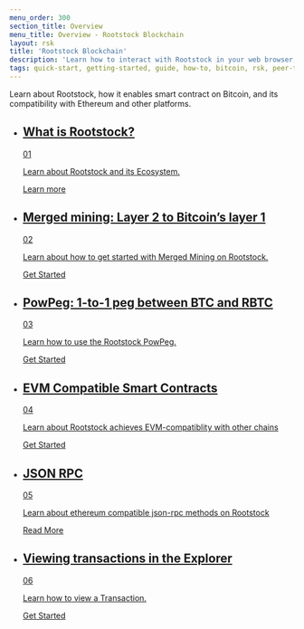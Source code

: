 ```yaml
---
menu_order: 300
section_title: Overview
menu_title: Overview - Rootstock Blockchain
layout: rsk
title: 'Rootstock Blockchain'
description: 'Learn how to interact with Rootstock in your web browser, how to look at Rootstock transactions, develop and deploy your very first smart contract to the Rootstock network.'
tags: quick-start, getting-started, guide, how-to, bitcoin, rsk, peer-to-peer, merged-mining, blockchain, powpeg
---
```

Learn about Rootstock, how it enables smart contract on Bitcoin, and its compatibility with Ethereum and other platforms.

<div class="features-list">
    <ul id="card-list" class="row">
        <li class="col-xl-6 col-md-6">
        <div class="feature-card">
<div class="content"><a href="/guides/quickstart/overview/what-is-rootstock/">
            <div class="content-container">
               <div class="card-title"><h2 class="zg-text-bg">What is Rootstock?</h2><span class="zg-label ml-1">01</span></div> 
                <p class="card-desc">Learn about Rootstock and its Ecosystem.</p>
            </div>
            </a><div class="btn-container "><a href="/guides/quickstart/overview/what-is-rootstock/">
                </a><a class="green" href="/guides/quickstart/overview/what-is-rootstock/">Learn more</a>
            </div>
            </div>
        </div>
        </li>
        <li class="col-xl-6 col-md-6">
        <div class="feature-card">
<div class="content"><a href="/guides/quickstart/overview/merged-mining/">
            <div class="content-container">
              <div class="card-title"><h2 class="zg-text-bg bg-yellow">Merged mining: Layer 2 to Bitcoin’s layer 1</h2><span class="zg-label ml-1 bg-yellow">02</span></div> 
                <p class="card-desc">Learn about how to get started with Merged Mining on Rootstock.</p>
            </div>
            </a><div class="btn-container"><a href="/guides/quickstart/overview/merged-mining/">
                </a><a class="green" href="/guides/quickstart/overview/merged-mining/">Get Started</a>
            </div>
            </div>
        </div>
        </li>
        <li class="col-xl-6 col-md-6">
        <div class="feature-card">
<div class="content two-line-title-content"><a href="/guides/quickstart/overview/powpeg/">
            <div class="content-container">
            <div class="card-title"><h2 class="zg-text-bg bg-purple">PowPeg: 1-to-1 peg between BTC and RBTC</h2><span class="zg-label ml-1 bg-purple">03</span></div>
                <p class="card-desc">Learn how to use the Rootstock PowPeg.</p>
            </div>
            </a><div class="btn-container"><a href="/guides/quickstart/overview/powpeg/">
                </a><a class="green" href="/guides/quickstart/overview/powpeg/">Get Started</a>
            </div>
            </div>
        </div>
        </li>
        <li class="col-xl-6 col-md-6">
        <div class="feature-card">
<div class="content"><a href="/guides/quickstart/overview/evm-compatibility/">
            <div class="content-container">
               <div class="card-title"><h2 class="zg-text-bg bg-pink">EVM Compatible Smart Contracts</h2><span class="zg-label ml-1 bg-pink">04</span></div> 
                <p class="card-desc">Learn about Rootstock achieves EVM-compatiblity with other chains</p>
            </div>
            </a><div class="btn-container"><a href="/guides/quickstart/overview/evm-compatibility/">
                </a><a class="green" href="/guides/quickstart/overview/evm-compatibility/">Get Started</a>
            </div>
            </div>
        </div>
        </li>
        <li class="col-xl-6 col-md-6">
        <div class="feature-card">
<div class="content"><a href="/guides/quickstart/overview/eth-rpc/">
            <div class="content-container">
               <div class="card-title"><h2 class="zg-text-bg bg-green">JSON RPC</h2><span class="zg-label ml-1 bg-green">05</span></div> 
                <p class="card-desc">Learn about ethereum compatible json-rpc methods on Rootstock</p>
            </div>
            </a><div class="btn-container"><a href="/guides/quickstart/overview/eth-rpc/">
                </a><a class="green" href="/guides/quickstart/overview/eth-rpc/">Read More</a>
            </div>
            </div>
        </div>
        </li>
        <li class="col-xl-6 col-md-6">
        <div class="feature-card">
<div class="content"><a href="/guides/quickstart/overview/rootstock-ethereum-differences/">
            <div class="content-container">
               <div class="card-title"><h2 class="zg-text-bg bg-cyan">Viewing transactions in the Explorer</h2><span class="zg-label ml-1 bg-cyan">06</span></div> 
                <p class="card-desc">Learn how to view a Transaction.</p>
            </div>
            </a><div class="btn-container"><a href="/guides/quickstart/overview/rootstock-ethereum-differences/">
                </a><a class="green" href="/guides/quickstart/overview/rootstock-ethereum-differences/">Get Started</a>
            </div>
            </div>
        </div>
        </li>
    </ul>
</div>
